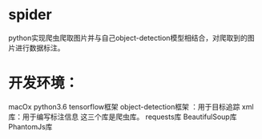 # spider
python实现爬虫爬取图片并与自己object-detection模型相结合，对爬取到的图片进行数据标注。
# 开发环境：
  macOx
  python3.6
  tensorflow框架
  object-detection框架 ：用于目标追踪
  xml库：用于编写标注信息
  这三个库是爬虫库。
  requests库
  BeautifulSoup库
  PhantomJs库
  
  
